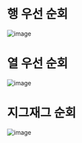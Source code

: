 # 행 우선 순회
![image](https://github.com/user-attachments/assets/b97564df-62c9-49b6-9f28-a10044a98dc8)


# 열 우선 순회
![image](https://github.com/user-attachments/assets/28d93b44-a738-4113-b2f9-dbc9484971ab)


# 지그재그 순회
![image](https://github.com/user-attachments/assets/9c0ae0f5-1f56-4896-aafd-61ebc459ec0f)
